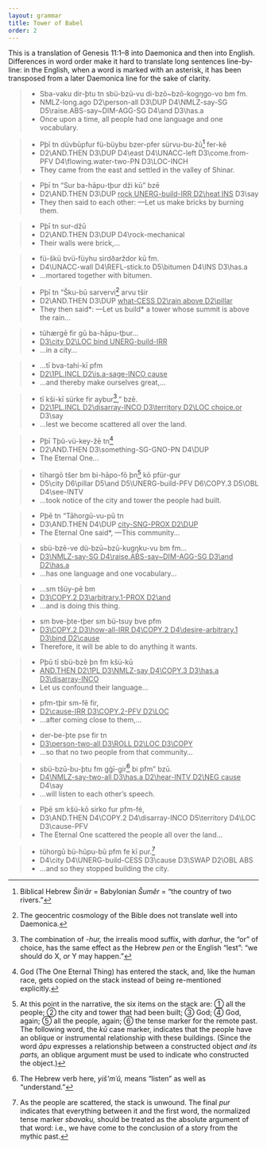 ```yaml
---
layout: grammar
title: Tower of Babel
order: 2
---
```

This is a translation of Genesis 11:1–8 into Daemonica and then into English.
Differences in word order make it hard to translate long sentences line-by-line:
in the English, when a word is marked with an asterisk, it has been transposed
from a later Daemonica line for the sake of clarity.

>- Sba-vaku      dir-þtu       tn     sbü-bzū-vu     di-bzō~bzō-kogŋgo-vo        bm     fm.
>- NMLZ-long.ago D2\person-all D3\DUP D4\NMLZ-say-SG D5\raise.ABS-say~DIM-AGG-SG D4\and D3\has.a
>- Once upon a time, all people had one language and one vocabulary.

>- Pþī         tn     düvbūpfur fü-büybu      bzer-pfer        sürvu-bu-žū[^1]         fer-kē
>- D2\AND.THEN D3\DUP D4\east   D4\UNACC-left D3\come.from-PFV D4\flowing.water-two-PN D3\LOC-INCH
>- They came from the east and settled in the valley of Shinar.

>- Pþī         tn     “Sur    ba-hāpu-tþur    dži     kū”     bzē
>- D2\AND.THEN D3\DUP <u>rock UNERG-build-IRR D2\heat INS</u> D3\say
>- They then said to each other: —Let us make bricks by burning them.

>- Pþī         tn     sur-džū            
>- D2\AND.THEN D3\DUP D4\rock-mechanical 
>- Their walls were brick,…

>- fü-škū        bvü-füyhu        sirdðarždor kū     fm.
>- D4\UNACC-wall D4\REFL-stick.to D5\bitumen      D4\INS D3\has.a
>- …mortared together with bitumen.

>- Pþī         tn     “Šku-bū      sarvervi[^2] arvu  tšir      
>- D2\AND.THEN D3\DUP <u>what-CESS D2\rain      above D2\pillar</u>
>- They then said*: —Let us build* a tower whose summit is above the rain…

>- tũhærgē fir    gū   ba-hāpu-tþur…
>- <u>D3\city D2\LOC bind UNERG-build-IRR</u>
>- …in a city…

>- …tī            bva-tahi-kī       pfm   
>- <u>D2\1PL.INCL D2\is.a-sage-INCO cause</u> 
>- …and thereby make ourselves great,…

>- tī             kši-kī           sürke        fir    aybur[^3],”   bzē.
>- <u>D2\1PL.INCL D2\disarray-INCO D3\territory D2\LOC choice.or</u> D3\say
>- …lest we become scattered all over the land.

>- Pþī         Tþũ-vü-key-žē          tn[^4]      
>- D2\AND.THEN D3\something-SG-GNO-PN D4\DUP      
>- The Eternal One…

>- tīhargō tšer      bm     bi-hāpo-fō         þn[^5]    kō     pfür-gur
>- D5\city D6\pillar D5\and D5\UNERG-build-PFV D6\COPY.3 D5\OBL D4\see-INTV
>- …took notice of the city and tower the people had built.

>- Pþē         tn     “Tāhorgū-vu-pū   tn    
>- D3\AND.THEN D4\DUP <u>city-SNG-PROX D2\DUP</u>
>- The Eternal One said*, —This community…

>- sbü-bzē-ve        dũ-bzū~bzū-kugŋku-vu        bm     fm…
>- <u>D3\NMLZ-say-SG D4\raise.ABS-say~DIM-AGG-SG D3\and D2\has.a</u>
>- …has one language and one vocabulary…

>- …sm          tšüy-pē             bm     
>- <u>D3\COPY.2 D3\arbitrary.1-PROX D2\and</u>
>- …and is doing this thing.

>- sm           bve-þte-tþer   sm        bü-tsuy               bve     pfm
>- <u>D3\COPY.2 D3\how-all-IRR D4\COPY.2 D4\desire-arbitrary.1 D3\bind D2\cause</u>
>- Therefore, it will be able to do anything it wants.

>- Pþū         tī     sbü-bzē     þn        fm       kšü-kū          
>- <u>AND.THEN D2\1PL D3\NMLZ-say D4\COPY.3 D3\has.a D3\disarray-INCO</u>
>- Let us confound their language…

>- pfm-tþir        sm-fē         fir,
>- <u>D2\cause-IRR D3\COPY.2-PFV D2\LOC</u>
>- …after coming close to them,…

>- der-be-þte           pse     fir    tn     
>- <u>D3\person-two-all D3\ROLL D2\LOC D3\COPY</u>
>- …so that no two people from that community…

>- sbü-bzū-bu-þtu         fm       gģī-gir[^6]  bi     pfm”      bzū.
>- <u>D4\NMLZ-say-two-all D3\has.a D2\hear-INTV D2\NEG cause</u> D4\say
>- …will listen to each other’s speech.

>- Pþē         sm        kšü-kō           sirko        fur    pfm-fé,
>- D3\AND.THEN D4\COPY.2 D4\disarray-INCO D5\territory D4\LOC D3\cause-PFV
>- The Eternal One scattered the people all over the land…

>- tũhorgū bü-hũpu-bū          pfm      fe      kī     pur.[^7]
>- D4\city D4\UNERG-build-CESS D3\cause D3\SWAP D2\OBL ABS
>- …and so they stopped building the city.

[^1]:
    Biblical Hebrew _Šinʿār_ = Babylonian _Šumêr_ =
    “the country of two rivers.”

[^2]:
    The geocentric cosmology of the Bible does not translate
    well into Daemonica.

[^3]:
    The combination of _-hur,_ the irrealis mood suffix, with
    _darhur_, the “or” of choice, has the same effect as the Hebrew
    _pen_ or the English “lest”: “we should do X, _or_ Y may happen.”

[^4]:
    God (The One Eternal Thing) has entered the stack, and, like the human race,
    gets copied on the stack instead of being re-mentioned
    explicitly.

[^5]:
    At this point in the narrative, the six items on the stack are:
    ① all the people;
    ② the city and tower that had been built;
    ③ God;
    ④ God, again;
    ⑤ all the people, again;
    ⑥ the tense marker for the remote past.
    The following word, the _kū_ case marker, indicates that the people have an
    oblique or instrumental relationship with these buildings. (Since the word
    _āpu_ expresses a relationship between a constructed object _and its parts,_
    an oblique argument must be used to indicate who constructed the object.)

[^6]: The Hebrew verb here, _yiš'mʿû,_ means “listen” as well as “understand.”

[^7]:
    As the people are scattered, the stack is unwound. The final _pur_ indicates that
    everything between it and the first word, the normalized tense marker _sbavaku,_ should be
    treated as the absolute argument of that word: i.e., we have come to the conclusion
    of a story from the mythic past.